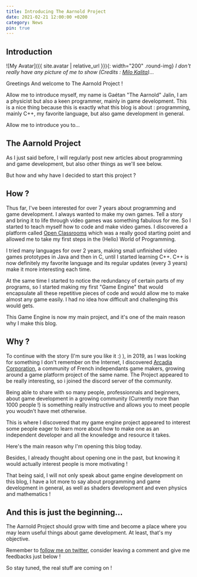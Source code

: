 ```yaml
---
title: Introducing The Aarnold Project
date: 2021-02-21 12:00:00 +0200
category: News
pin: true
---
```


## Introduction

![My Avatar]({{ site.avatar | relative_url }}){: width="200" .round-img}
_I don't really have any picture of me to show (Credits : [Milo Kalita](https://twitter.com/MiloKalita))..._

Greetings And welcome to The Aarnold Project !

Allow me to introduce myself, my name is Gaétan "The Aarnold" Jalin, I am a physicist but also a keen programmer, mainly in game development.
This is a nice thing because this is exactly what this blog is about : programming, mainly C++, my favorite language, but also game development in general.

Allow me to introduce you to...

## The Aarnold Project

As I just said before, I will regularly post new articles about programming and game development, but also other things as we'll see below.

But how and why have I decided to start this project ?

## How ?

Thus far, I've been interested for over 7 years about programming and game development. I always wanted to make my own games. Tell a story and bring it to life through
video games was something fabulous for me. So I started to teach myself how to code and make video games. I discovered a platform called [Open Classrooms](https://openclassrooms.com)
which was a really good starting point and allowed me to take my first steps in the (Hello) World of Programming.

I tried many languages for over 2 years, making small unfinished video games prototypes in Java and then in C, until I started learning C++.
C++ is now definitely my favorite language and its regular updates (every 3 years) make it more interesting each time.

At the same time I started to notice the redundancy of certain parts of my programs, so I started making my first "Game Engine" that would encapsulate all these repetitive pieces of code
and would allow me to make almost any game easily. I had no idea how difficult and challenging this would gets.

This Game Engine is now my main project, and it's one of the main reason why I make this blog.

## Why ?

To continue with the story (I'm sure you like it :) ), in 2019, as I was looking for something I don't remember on the Internet, I discovered [Arcadia Corporation](https://www.arcadia-corporation.com/),
a community of French independants game makers, growing around a game platform project of the same name. The Project appeared to be really interesting, so i joined the discord server of the community.

Being able to share with so many people, professionnals and beginners, about game development in a growing community (Currently more than 1000 people !) is something really instructive
and allows you to meet people you woudn't have met otherwise.

This is where I discovered that my game engine project appeared to interest some people eager to learn more about how to make one as an independent developer and all the knowledge and resource it takes.

Here's the main reason why I'm opening this blog today.

Besides, I already thought about opening one in the past, but knowing it would actually interest people is more motivating !

That being said, I will not only speak about game engine development on this blog, I have a lot more to say about programming and game development in general,
as well as shaders development and even physics and mathematics !

## And this is just the beginning...

The Aarnold Project should grow with time and become a place where you may learn useful things about game development. At least, that's my objective.

Remember to [follow me on twitter](https://twitter.com/aarnoldgad), consider leaving a comment and give me feedbacks just below !

So stay tuned, the real stuff are coming on !
